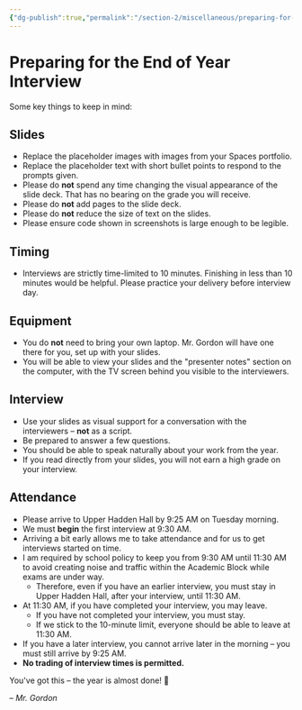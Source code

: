 ```yaml
---
{"dg-publish":true,"permalink":"/section-2/miscellaneous/preparing-for-the-end-of-year-interview/","tags":["ics3u"],"dgHomeLink":false}
---
```


# Preparing for the End of Year Interview

Some key things to keep in mind:

## Slides

- Replace the placeholder images with images from your Spaces portfolio.
- Replace the placeholder text with short bullet points to respond to the prompts given.
- Please do **not** spend any time changing the visual appearance of the slide deck. That has no bearing on the grade you will receive.
- Please do **not** add pages to the slide deck.
- Please do **not** reduce the size of text on the slides.
- Please ensure code shown in screenshots is large enough to be legible.

## Timing

- Interviews are strictly time-limited to 10 minutes. Finishing in less than 10 minutes would be helpful. Please practice your delivery before interview day.

## Equipment

- You do **not** need to bring your own laptop. Mr. Gordon will have one there for you, set up with your slides.
- You will be able to view your slides and the "presenter notes" section on the computer, with the TV screen behind you visible to the interviewers.

## Interview

- Use your slides as visual support for a conversation with the interviewers – **not** as a script.
- Be prepared to answer a few questions.
- You should be able to speak naturally about your work from the year.
- If you read directly from your slides, you will not earn a high grade on your interview.

## Attendance

- Please arrive to Upper Hadden Hall by 9:25 AM on Tuesday morning.
- We must **begin** the first interview at 9:30 AM.
- Arriving a bit early allows me to take attendance and for us to get interviews started on time.
- I am required by school policy to keep you from 9:30 AM until 11:30 AM to avoid creating noise and traffic within the Academic Block while exams are under way.
	- Therefore, even if you have an earlier interview, you must stay in Upper Hadden Hall, after your interview, until 11:30 AM.
- At 11:30 AM, if you have completed your interview, you may leave.
	- If you have not completed your interview, you must stay.
	- If we stick to the 10-minute limit, everyone should be able to leave at 11:30 AM.
- If you have a later interview, you cannot arrive later in the morning – you must still arrive by 9:25 AM.
- **No trading of interview times is permitted.**

You've got this – the year is almost done! 💫

– *Mr. Gordon*


